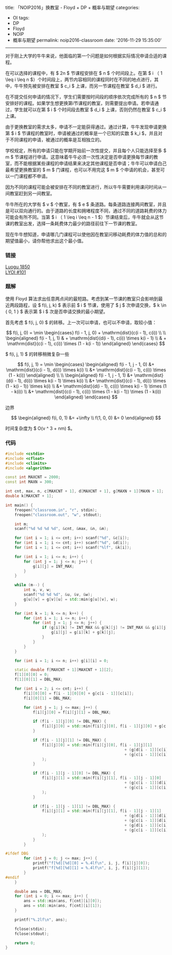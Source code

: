 title: 「NOIP2016」换教室 - Floyd + DP + 概率与期望
categories:
  - OI
tags:
  - DP
  - Floyd
  - NOIP
  - 概率与期望
permalink: noip2016-classroom
date: '2016-11-29 15:35:00'
---

对于刚上大学的牛牛来说，他面临的第一个问题是如何根据实际情况申请合适的课程。

在可以选择的课程中，有 $ 2n $ 节课程安排在 $ n $ 个时间段上。在第 $ i $（$ 1 \leq i \leq n $）个时间段上，两节内容相同的课程同时在不同的地点进行，其中，牛牛预先被安排在教室 $ c_i $ 上课，而另一节课程在教室 $ d_i $ 进行。

在不提交任何申请的情况下，学生们需要按时间段的顺序依次完成所有的 $ n $ 节安排好的课程。如果学生想更换第i节课程的教室，则需要提出申请。若申请通过，学生就可以在第 $ i $ 个时间段去教室 $ d_i $ 上课，否则仍然在教室 $ c_i $ 上课。

由于更换教室的需求太多，申请不一定能获得通过。通过计算，牛牛发现申请更换第 $ i $ 节课程的教室时，申请被通过的概率是一个已知的实数 $ k_i $，并且对于不同课程的申请，被通过的概率是互相独立的。

学校规定，所有的申请只能在学期开始前一次性提交，并且每个人只能选择至多 $ m $ 节课程进行申请。这意味着牛牛必须一次性决定是否申请更换每节课的教室，而不能根据某些课程的申请结果来决定其他课程是否申请；牛牛可以申请白己最希望更换教室的 $ m $ 门课程，也可以不用完这 $ m $ 个申请的机会，甚至可以一门课程都不申请。

因为不同的课程可能会被安排在不同的教室进行，所以牛牛需要利用课问时间从一间教室赶到另一间教室。

牛牛所在的大学有 $ v $ 个教室，有 $ e $ 条道路。每条道路连接两间教室，并且是可以双向通行的。由于道路的长度和拥堵程度不同，通过不同的道路耗费的体力可能会有所不同。当第 $ i $（$ 1 \leq i \leq n - 1 $）节课结束后，牛牛就会从这节课的教室出发，选择一条耗费体力最少的路径前往下一节课的教室。

现在牛牛想知道，申请哪几门课程可以使他因在教室问移动耗费的体力值的总和的期望值最小，请你帮他求出这个最小值。

<!-- more -->

### 链接

[Luogu 1850](https://www.luogu.org/problem/show?pid=1850)  
[LYOI #101](https://ly.men.ci/problem/101)

### 题解

使用 Floyd 算法求出任意两点间的最短路。考虑到某一节课的教室只会影响到最近两段路程，设 $ f(i, j, k) $ 表示前 $ i $ 节课，使用了 $ j $ 次申请交换，$ k \in \{ 0, 1 \} $ 表示第 $ i $ 次是否申请交换的最小期望。

首先考虑 $ f(i, j, 0) $ 的转移。上一次可以申请，也可以不申请，取较小值：

$$ f(i, j, 0) = \min \begin{cases} f(i - 1, j, 0) + \mathrm{dist}(c(i - 1), c(i)) \\ \\ \begin{aligned} f(i - 1, j, 1) & + \mathrm{dist}(d(i - 1), c(i)) \times k(i - 1) \\ & + \mathrm{dist}(c(i - 1), c(i)) \times (1 - k(i - 1)) \end{aligned} \end{cases} $$

$ f(i, j, 1) $ 的转移稍微复杂一些

$$ f(i, j, 1) = \min \begin{cases} \begin{aligned} f(i - 1, j - 1, 0) &+ \mathrm{dist}(c(i - 1), d(i)) \times k(i) \\ &+ \mathrm{dist}(c(i - 1), c(i)) \times (1 - k(i)) \end{aligned} \\ \\ \begin{aligned} f(i - 1, j - 1, 1) &+ \mathrm{dist}(d(i - 1), d(i)) \times k(i - 1) \times k(i) \\ &+ \mathrm{dist}(c(i - 1), d(i)) \times (1 - k(i - 1)) \times k(i) \\ &+ \mathrm{dist}(d(i - 1), c(i)) \times k(i - 1) \times (1 - k(i)) \\ &+ \mathrm{dist}(c(i - 1), c(i)) \times (1 - k(i - 1)) \times (1 - k(i)) \end{aligned} \end{cases} $$

边界

$$ \begin{aligned} f(i, 0, 1) &= +\infty \\ f(1, 0, 0) &= 0 \end{aligned} $$

时间复杂度为 $ O(v ^ 3 + nm) $。

### 代码

```cpp
#include <cstdio>
#include <cfloat>
#include <climits>
#include <algorithm>

const int MAXCNT = 2000;
const int MAXN = 300;

int cnt, max, n, c[MAXCNT + 1], d[MAXCNT + 1], g[MAXN + 1][MAXN + 1];
double k[MAXCNT + 1];

int main() {
    freopen("classroom.in", "r", stdin);
    freopen("classroom.out", "w", stdout);

    int m;
    scanf("%d %d %d %d", &cnt, &max, &n, &m);

    for (int i = 1; i <= cnt; i++) scanf("%d", &c[i]);
    for (int i = 1; i <= cnt; i++) scanf("%d", &d[i]);
    for (int i = 1; i <= cnt; i++) scanf("%lf", &k[i]);

    for (int i = 1; i <= n; i++) {
        for (int j = 1; j <= n; j++) {
            g[i][j] = INT_MAX;
        }
    }

    while (m--) {
        int u, v, w;
        scanf("%d %d %d", &u, &v, &w);
        g[u][v] = g[v][u] = std::min(g[u][v], w);
    }

    for (int k = 1; k <= n; k++) {
        for (int i = 1; i <= n; i++) {
            for (int j = 1; j <= n; j++) {
                if (g[i][k] != INT_MAX && g[k][j] != INT_MAX && g[i][j] > g[i][k] + g[k][j]) {
                    g[i][j] = g[i][k] + g[k][j];
                }
            }
        }
    }

    for (int i = 1; i <= n; i++) g[i][i] = 0;

    static double f[MAXCNT + 1][MAXCNT + 1][2];
    f[1][0][0] = 0;
    f[1][0][1] = DBL_MAX;

    for (int i = 2; i <= cnt; i++) {
        f[i][0][0] = f[i - 1][0][0] + g[c[i - 1]][c[i]];
        f[i][0][1] = DBL_MAX;

        for (int j = 1; j <= max; j++) {
            f[i][j][0] = f[i][j][1] = DBL_MAX;

            if (f[i - 1][j][0] != DBL_MAX) {
                f[i][j][0] = std::min(f[i][j][0], f[i - 1][j][0] + g[c[i - 1]][c[i]]);
            }

            if (f[i - 1][j][1] != DBL_MAX) {
                f[i][j][0] = std::min(f[i][j][0], f[i - 1][j][1]
                                                    + (g[d[i - 1]][c[i]] * k[i - 1])
                                                    + (g[c[i - 1]][c[i]] * (1 - k[i - 1]))
                );
            }

            if (f[i - 1][j - 1][0] != DBL_MAX) {
                f[i][j][1] = std::min(f[i][j][1], f[i - 1][j - 1][0]
                                                    + (g[c[i - 1]][d[i]] * k[i])
                                                    + (g[c[i - 1]][c[i]] * (1 - k[i]))
                );
            }

            if (f[i - 1][j - 1][1] != DBL_MAX) {
                f[i][j][1] = std::min(f[i][j][1], f[i - 1][j - 1][1]
                                                    + (g[d[i - 1]][d[i]] * k[i - 1] * k[i])
                                                    + (g[c[i - 1]][d[i]] * (1 - k[i - 1]) * k[i])
                                                    + (g[d[i - 1]][c[i]] * k[i - 1] * (1 - k[i]))
                                                    + (g[c[i - 1]][c[i]] * (1 - k[i - 1]) * (1 - k[i]))
                );
            }
        }

#ifdef DBG
        for (int j = 0; j <= max; j++) {
            printf("f[%d][%d][0] = %.4lf\n", i, j, f[i][j][0]);
            printf("f[%d][%d][1] = %.4lf\n", i, j, f[i][j][1]);
        }
#endif
    }

    double ans = DBL_MAX;
    for (int i = 0; i <= max; i++) {
        ans = std::min(ans, f[cnt][i][0]);
        ans = std::min(ans, f[cnt][i][1]);
    }

    printf("%.2lf\n", ans);

    fclose(stdin);
    fclose(stdout);

    return 0;
}
```